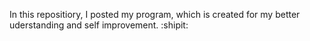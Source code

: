 In this repositiory,
I posted my program, which is created for my better uderstanding and self improvement. :shipit:
